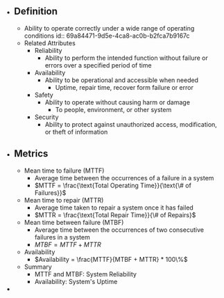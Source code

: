 - ## Definition
	- Ability to operate correctly under a wide range of operating conditions
	  id:: 69a84471-9d5e-4ca8-ac0b-b2fca7b9167c
	- Related Attributes
		- Reliability
			- Ability to perform the intended function without failure or errors over a specified period of time
		- Availability
			- Ability to be operational and accessible when needed
				- Uptime, repair time, recover form failure or error
		- Safety
			- Ability to operate without causing harm or damage
				- To people, environment, or other system
		- Security
			- Ability to protect against unauthorized access, modification, or theft of information
- ## Metrics
	- Mean time to failure (MTTF)
		- Average time between the occurrences of a failure in a system
		- $MTTF = \frac{\text{Total Operating Time}}{\text{\# of Failures}}$
	- Mean time to repair (MTTR)
		- Average time taken to repair a system once it has failed
		- $MTTR = \frac{\text{Total Repair Time}}{\# of Repairs}$
	- Mean time between failure (MTBF)
		- Average time between the occurrences of two consecutive failures in a system
		- $MTBF = MTTF + MTTR$
	- Availability
		- $Availability = \frac{MTTF}{MTBF + MTTR} * 100\%$
	- Summary
		- MTTF and MTBF: System Reliability
		- Availability: System's Uptime
-